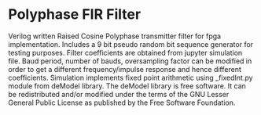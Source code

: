 # Polyphase FIR Filter

Verilog written Raised Cosine Polyphase transmitter filter for fpga implementation.
Includes a 9 bit pseudo random bit sequence generator for testing purposes.
Filter coefficients are obtained from jupyter simulation file. Baud period, number of bauds, oversampling factor can be modified in order to get a different frequency/impulse response and hence different coefficients.
Simulation implements fixed point arithmetic using _fixedInt.py module from deModel library.
The deModel library is free software. It can be redistributed and/or modified under the terms of the GNU Lesser General Public License as published by the Free Software Foundation.
